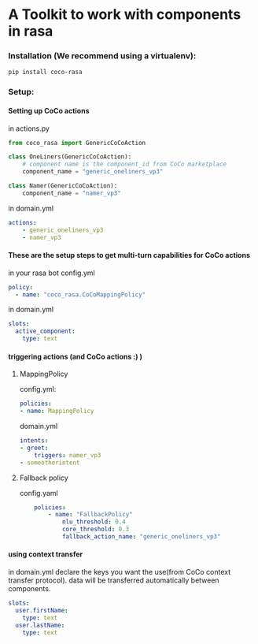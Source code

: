 
# A Toolkit to work with components in rasa

### Installation (We recommend using a virtualenv):
```
pip install coco-rasa
```

### Setup:
#### Setting up CoCo actions
in actions.py
```python
from coco_rasa import GenericCoCoAction

class OneLiners(GenericCoCoAction):
    # component name is the component_id from CoCo marketplace
    component_name = "generic_oneliners_vp3"

class Namer(GenericCoCoAction):
    component_name = "namer_vp3"
```

in domain.yml
```yaml
actions:
    - generic_oneliners_vp3
    - namer_vp3
```

#### These are the setup steps to get multi-turn capabilities for CoCo actions
in your rasa bot config.yml
```yaml
policy:
  - name: "coco_rasa.CoCoMappingPolicy"
```

in domain.yml
```yaml
slots:
  active_component:
    type: text
```

#### triggering actions (and CoCo actions :) )
1. MappingPolicy

    config.yml:
    ```yaml
    policies:
    - name: MappingPolicy
    ```

    domain.yml
    ```yaml
    intents:
    - greet:
        triggers: namer_vp3
    - someotherintent
    ```
2. Fallback policy
    
    config.yaml
    ```yaml
        policies:
            - name: "FallbackPolicy"
                nlu_threshold: 0.4
                core_threshold: 0.3
                fallback_action_name: "generic_oneliners_vp3"
    ```

#### using context transfer
in domain.yml declare the keys you want the use(from CoCo context transfer protocol). data will be transferred automatically between components.
```yaml
slots:
  user.firstName:
    type: text
  user.lastName:
    type: text
```
